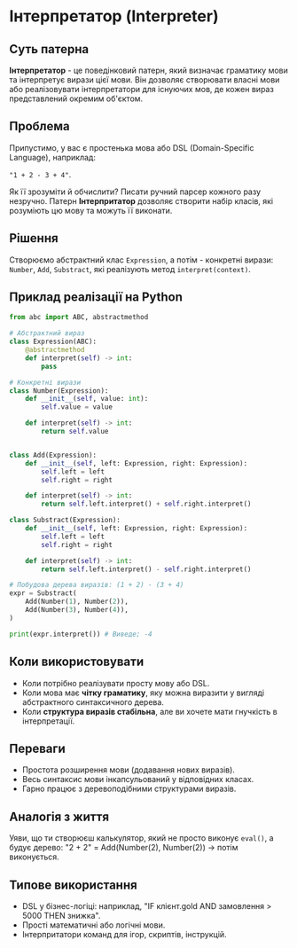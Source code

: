 # Інтерпретатор (Interpreter)

## Суть патерна

**Інтерпретатор** - це поведінковий патерн, який визначає граматику мови та інтерпретує вирази цієї мови. Він дозволяє створювати власні мови або реалізовувати інтерпретатори для існуючих мов, де кожен вираз представлений окремим об'єктом.

## Проблема

Припустимо, у вас є простенька мова або DSL (Domain-Specific Language), наприклад:

`"1 + 2 - 3 + 4"`.

Як її зрозуміти й обчислити? Писати ручний парсер кожного разу незручно. Патерн **Інтерпритатор** дозволяє створити набір класів, які розуміють цю мову та можуть її виконати.

## Рішення

Створюємо абстрактний клас `Expression`, а потім - конкретні вирази: `Number`, `Add`, `Substract`, які реалізують метод `interpret(context)`.


## Приклад реалізації на Python

```python
from abc import ABC, abstractmethod

# Абстрактний вираз
class Expression(ABC):
    @abstractmethod
    def interpret(self) -> int:
        pass

# Конкретні вирази
class Number(Expression):
    def __init__(self, value: int):
        self.value = value

    def interpret(self) -> int:
        return self.value


class Add(Expression):
    def __init__(self, left: Expression, right: Expression):
        self.left = left
        self.right = right

    def interpret(self) -> int:
        return self.left.interpret() + self.right.interpret()

class Substract(Expression):
    def __init__(self, left: Expression, right: Expression):
        self.left = left
        self.right = right

    def interpret(self) -> int:
        return self.left.interpret() - self.right.interpret()

# Побудова дерева виразів: (1 + 2) - (3 + 4)
expr = Substract(
    Add(Number(1), Number(2)),
    Add(Number(3), Number(4)),
)

print(expr.interpret()) # Виведе; -4 
```

## Коли використовувати

 - Коли потрібно реалізувати просту мову або DSL.
 - Коли мова має **чітку граматику**, яку можна виразити у вигляді абстрактного синтаксичного дерева.
 - Коли **структура виразів стабільна**, але ви хочете мати гнучкість в інтерпретації.

## Переваги

 - Простота розширення мови (додавання нових виразів).
 - Весь синтаксис мови інкапсульований у відповідних класах.
 - Гарно працює з деревоподібними структурами виразів.

## Аналогія з життя

Уяви, що ти створюєш калькулятор, який не просто виконує `eval()`, а будує дерево:
"2 + 2" = Add(Number(2), Number(2)) -> потім виконується.

## Типове використання

 - DSL у бізнес-логіці: наприклад, "IF клієнт.gold AND замовлення > 5000 THEN знижка".
 - Прості математичні або логічні мови.
 - Інтерпритатори команд для ігор, скриптів, інструкцій.